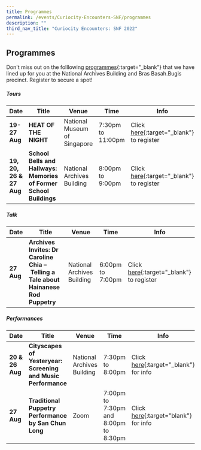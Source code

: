 ```yaml
---
title: Programmes
permalink: /events/Curiocity-Encounters-SNF/programmes
description: ""
third_nav_title: "Curiocity Encounters: SNF 2022"
---
```

## **Programmes**

Don't miss out on the folllowing [programmes](https://www.eventbrite.com/cc/curiocity-places-perspectives-46319){:target="_blank"} that we have lined up for you at the National Archives Building and Bras Basah.Bugis precinct. Register to secure a spot!

##### **Tours**

| **Date** | **Title** | **Venue** | **Time** | **Info**|
| -------- | -------- | -------- | -------- | -------- |
| **19-27 Aug**    |**HEAT OF THE NIGHT**  | National Museum of Singapore  | 7:30pm to 11:00pm    | Click [here](https://www.klook.com/activity/74704-heat-night-singapore/){:target="_blank"} to register |
| **19, 20, 26 & 27 Aug**    |****School Bells and Hallways: Memories of Former School Buildings****  | National Archives Building  | 8:00pm to 9:00pm    | Click [here](){:target="_blank"} to register |

##### **Talk**

| **Date** | **Title** | **Venue** | **Time** | **Info**|
| -------- | -------- | -------- | -------- | -------- |
| **27 Aug**    | **Archives Invites: Dr Caroline Chia –** **Telling a Tale about Hainanese Rod Puppetry**     | National Archives Building  | 6:00pm to 7:00pm   | Click [here](https://www.eventbrite.sg/e/archives-invites-telling-a-tale-about-hainanese-rod-puppetry-tickets-379622038737){:target="_blank"} to register |

##### **Performances**

| **Date** | **Title** | **Venue** | **Time** | **Info**|
| -------- | -------- | -------- | -------- | -------- |
|**20 & 26 Aug**    | **Cityscapes of Yesteryear: Screening and Music Performance**  | National Archives Building     | 7:30pm to 8:00pm  | Click [here](){:target="_blank"} for info |
|**27 Aug**     | **Traditional Puppetry Performance by San Chun Long**    | Zoom  | 7:00pm to 7:30pm and 8:00pm to 8:30pm   | Click [here](){:target="blank"} for info |
